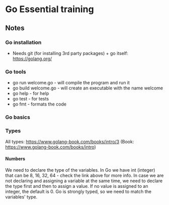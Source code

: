 # Go Essential training

## Notes

### Go installation

 - Needs git (for installing 3rd party packages) + go itself: https://golang.org/

### Go tools

 - go run welcome.go - will compile the program and run it
 - go build welcome.go - will create an executable with the name welcome
 - go help - for help
 - go test - for tests
 - go fmt - formats the code

### Go basics
### Types

All types: https://www.golang-book.com/books/intro/3 (Book: https://www.golang-book.com/books/intro)

#### Numbers

We need to declare the type of the variables. 
In Go we have int (integer) that can be 8, 16, 32, 64 - check the link above for more info.
In case we are not declaring and assigning a variable at the same time, we need to declare the type first and then to assign a value. 
If no value is assigned to an integer, the default is 0.
Go is strongly typed, so we need to match the variables' type.

